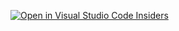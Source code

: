 
[![Open in Visual Studio Code Insiders](assets/open-in-vscode-insiders.svg)](https://vscode.dev/https://github.com/septiisdayanna/web_kel3MIB)

